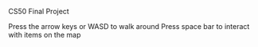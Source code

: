 CS50 Final Project

Press the arrow keys or WASD to walk around
Press space bar to interact with items on the map